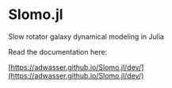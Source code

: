 # Slomo.jl

Slow rotator galaxy dynamical modeling in Julia

Read the documentation here:

[https://adwasser.github.io/Slomo.jl/dev/](https://adwasser.github.io/Slomo.jl/dev/)

